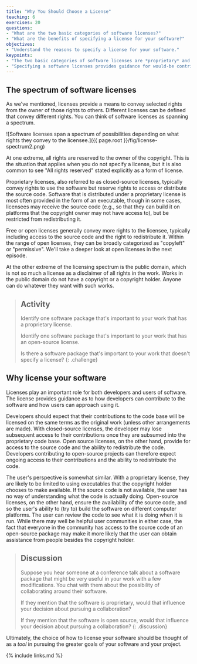 ```yaml
---
title: "Why You Should Choose a License"
teaching: 6
exercises: 20
questions:
- "What are the two basic categories of software licenses?"
- "What are the benefits of specifying a license for your software?"
objectives:
- "Understand the reasons to specify a license for your software."
keypoints:
- "The two basic categories of software licenses are *proprietary* and *open-source*."
- "Specifying a software licenses provides guidance for would-be contributors and users about how they can engage with the software."
---
```


## The spectrum of software licenses

As we've mentioned, licenses provide a means to convey selected rights from the owner of those rights to others.
Different licenses can be defined that convey different rights.
You can think of software licenses as spanning a spectrum.

![Software licenses span a spectrum of possibilities depending on what rights they convey to the licensee.]({{ page.root }}/fig/license-spectrum2.png)

At one extreme, all rights are reserved to the owner of the copyright.
This is the situation that applies when you do not specify a license, but it is also common to see "All rights reserved" stated explicitly as a form of license.

Proprietary licenses, also referred to as closed-source licenses, typically convey rights to use the software but reserve rights to access or distribute the source code.
Software that is distributed under a proprietary license is most often provided in the form of an executable, though in some cases, licensees may receive the source code (e.g., so that they can build it on platforms that the copyright owner may not have access to), but be restricted from redistributing it.

Free or open licenses generally convey more rights to the licensee, typically including access to the source code and the right to redistribute it.
Within the range of open licenses, they can be broadly categorized as "copyleft" or "permissive".
We'll take a deeper look at open licenses in the next episode.

At the other extreme of the licensing spectrum is the public domain, which is not so much a license as a disclaimer of all rights in the work.
Works in the public domain do not have a copyright or a copyright holder.
Anyone can do whatever they want with such works.

> ## Activity
>
> Identify one software package that's important to your work that has a proprietary license.
>
> Identify one software package that's important to your work that has an open-source license.
>
> Is there a software package that's important to your work that doesn't specify a license?
{: .challenge}

## Why license your software

Licenses play an important role for both developers and users of software.
The license provides guidance as to how developers can contribute to the software and how users can approach using it.

Developers should expect that their contributions to the code base will be licensed on the same terms as the original work (unless other arrangements are made).
With closed-source licenses, the developer may lose subsequent access to their contributions once they are subsumed into the proprietary code base.
Open source licenses, on the other hand, provide for access to the source code and the ability to redistribute the code.
Developers contributing to open-source projects can therefore expect ongoing access to their contributions and the ability to redistribute the code.

The user's perspective is somewhat similar.  With a proprietary license, they are likely to be limited to using executables that the copyright holder chooses to make available.
If the source code is not available, the user has no way of understanding what the code is actually doing.
Open-source licenses, on the other hand, ensure the availability of the source code, and so the user's ability to (try to) build the software on different computer platforms.
The user can review the code to see what it is doing when it is run.
While there may well be helpful user communities in either case, the fact that everyone in the community has access to the source code of an open-source package may make it more likely that the user can obtain assistance from people besides the copyright holder.

> ## Discussion
>
> Suppose you hear someone at a conference talk about a software package that might be very useful in your work with a few modifications.
> You chat with them about the possibility of collaborating around their software.
>
> If they mention that the software is proprietary, would that influence your decision about pursuing a collaboration?
>
> If they mention that the software is open source, would that influence your decision about pursuing a collaboration?
{: .discussion}

Ultimately, the choice of how to license your software should be thought of as a *tool* in pursuing the greater goals of your software and your project.

{% include links.md %}
